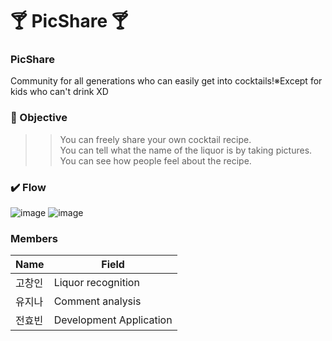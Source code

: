 # :cocktail: PicShare :cocktail:

### PicShare
Community for all generations who can easily get into cocktails!※Except for kids who can't drink XD

### :pushpin: Objective
>> You can freely share your own cocktail recipe.</br>
>> You can tell what the name of the liquor is by taking pictures.
>> You can see how people feel about the recipe.

### ✔️ Flow

![image](https://github.com/gnryu/Cockmate/blob/main/readme/flow1.PNG)
![image](https://github.com/gnryu/Cockmate/blob/main/readme/flow2.PNG)


### Members 
| Name | Field |
| ------ | ------ |
| 고창인 | Liquor recognition |
| 유지나 | Comment analysis | 
| 전효빈 | Development Application |

